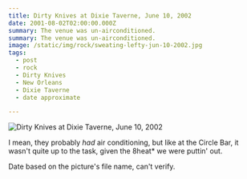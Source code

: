 ```yaml
---
title: Dirty Knives at Dixie Taverne, June 10, 2002
date: 2001-08-02T02:00:00.000Z
summary: The venue was un-airconditioned.
summary: The venue was un-airconditioned.
image: /static/img/rock/sweating-lefty-jun-10-2002.jpg
tags:
  - post
  - rock
  - Dirty Knives
  - New Orleans
  - Dixie Taverne
  - date approximate

---
```


![Dirty Knives at Dixie Taverne, June 10, 2002](/static/img/rock/sweating-lefty-jun-10-2002.jpg "Dirty Knives at Dixie Taverne, June 10, 2002")

I mean, they probably _had_ air conditioning, but like at the Circle Bar, it wasn't quite up to the task, given the 8heat* we were puttin' out.

Date based on the picture's file name, can't verify.

